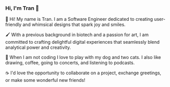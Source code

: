 

### Hi, I'm Tran 👋

🌻  Hi! My name is Tran. I am a Software Engineer dedicated to creating user-friendly and whimsical designs that spark joy and smiles.

🖌️  With a previous background in biotech and a passion for art, I am committed to crafting delightful digital experiences that seamlessly blend analytical power and creativity.

🐶  When I am not coding I love to play with my dog and two cats. I also like drawing, coffee, going to concerts, and listening to podcasts.

☕️  I'd love the opportunity to collaborate on a project, exchange greetings, or make some wonderful new friends!
